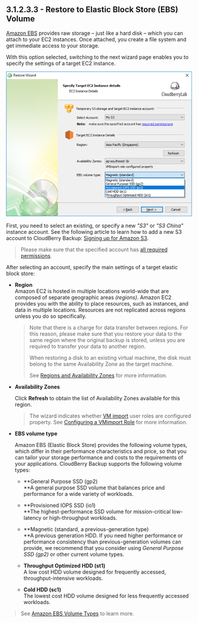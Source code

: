 ## 3.1.2.3.3 - Restore to Elastic Block Store \(EBS\) Volume

[Amazon EBS](https://aws.amazon.com/ebs/) provides raw storage – just like a hard disk – which you can attach to your EC2 instances. Once attached, you create a file system and get immediate access to your storage.

With this option selected, switching to the next wizard page enables you to specify the settings of a target EC2 instance.

![](/assets/ebs-instance-details.png)

First, you need to select an existing, or specify a new _"S3"_ or _"S3 China"_ instance account. See the following article to learn how to add a new S3 account to CloudBerry Backup: [Signing up for Amazon S3](https://help.cloudberrylab.com/cloudberry-backup/signing-up-for-the-cloud/amazon-aws/signing-up-for-amazon-s3).

> Please make sure that the specified account has [all required permissions](/concepts/permissions.md).

After selecting an account, specify the main settings of a target elastic block store:

* **Region**  
  Amazon EC2 is hosted in multiple locations world-wide that are composed of separate geographic areas _\(regions\)_. Amazon EC2 provides you with the ability to place resources, such as instances, and data in multiple locations. Resources are not replicated across regions unless you do so specifically.

  > Note that there is a charge for data transfer between regions. For this reason, please make sure that you restore your data to the same region where the original backup is stored, unless you are required to transfer your data to another region.  
  >   
  > When restoring a disk to an existing virtual machine, the disk must belong to the same Availability Zone as the target machine.
  >
  > See [Regions and Availability Zones](https://docs.aws.amazon.com/AWSEC2/latest/UserGuide/using-regions-availability-zones.html) for more information.

* **Availability Zones**

  Click **Refresh** to obtain the list of Availability Zones available for this region.

  > The wizard indicates whether [VM import](https://www.gitbook.com/book/yuriyshutov/restore-wizard-draft/edit#) user roles are configured property. See [Configuring a VMimport Role](https://www.gitbook.com/book/yuriyshutov/restore-wizard-draft/edit#) for more information.

* **EBS volume type**

  Amazon EBS \(Elastic Block Store\) provides the following volume types, which differ in their performance characteristics and price, so that you can tailor your storage performance and costs to the requirements of your applications. CloudBerry Backup supports the following volume types:

  * **General Purpose SSD \(gp2\)                                                                
    **A general purpose SSD volume that balances price and performance for a wide variety of workloads.

  * **Provisioned IOPS SSD \(io1\)                                                                
    **The highest-performance SSD volume for mission-critical low-latency or high-throughput workloads.

  * **Magnetic \(standard, a previous-generation type\)                                                                
    **A previous generation HDD. If you need higher performance or performance consistency than previous-generation volumes can provide, we recommend that you consider using _General Purpose SSD \(gp2\)_ or other current volume types.

  * **Throughput Optimized HDD \(st1\)**  
    A low cost HDD volume designed for frequently accessed, throughput-intensive workloads.

  * **Cold HDD \(sc1\)**  
    The lowest cost HDD volume designed for less frequently accessed workloads.

> See [Amazon EBS Volume Types](https://docs.aws.amazon.com/AWSEC2/latest/UserGuide/EBSVolumeTypes.html) to learn more.



